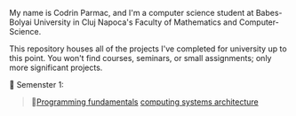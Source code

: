 My name is Codrin Parmac, and I'm a computer science student at Babes-Bolyai University in Cluj Napoca's Faculty of Mathematics and Computer-Science.

This repository houses all of the projects I've completed for university up to this point. You won't find courses, seminars, or small assignments; only more significant projects.

:file_folder: Semenster 1: <br>
> :snake:[Programming fundamentals](1st%20semester/FP)
> [computing systems architecture](1st%20semester/ASC)
